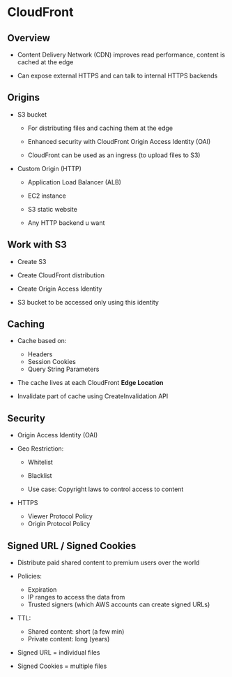 # CloudFront

## Overview

- Content Delivery Network (CDN) improves read performance, content is cached at the edge

- Can expose external HTTPS and can talk to internal HTTPS backends

## Origins

- S3 bucket
    - For distributing files and caching them at the edge
    
    - Enhanced security with CloudFront Origin Access Identity (OAI)

    - CloudFront can be used as an ingress (to upload files to S3)

- Custom Origin (HTTP)
    - Application Load Balancer (ALB)

    - EC2 instance

    - S3 static website

    - Any HTTP backend u want

## Work with S3

- Create S3

- Create CloudFront distribution

- Create Origin Access Identity

- S3 bucket to be accessed only using this identity

## Caching

- Cache based on:
    - Headers
    - Session Cookies
    - Query String Parameters

- The cache lives at each CloudFront __Edge Location__

- Invalidate part of cache using CreateInvalidation API

## Security

- Origin Access Identity (OAI)

- Geo Restriction:
    - Whitelist
    - Blacklist

    - Use case: Copyright laws to control access to content

- HTTPS
    - Viewer Protocol Policy
    - Origin Protocol Policy

## Signed URL / Signed Cookies

- Distribute paid shared content to premium users over the world

- Policies:
    - Expiration
    - IP ranges to access the data from
    - Trusted signers (which AWS accounts can create signed URLs)

- TTL:
    - Shared content: short (a few min)
    - Private content: long (years)

- Signed URL = individual files
- Signed Cookies = multiple files